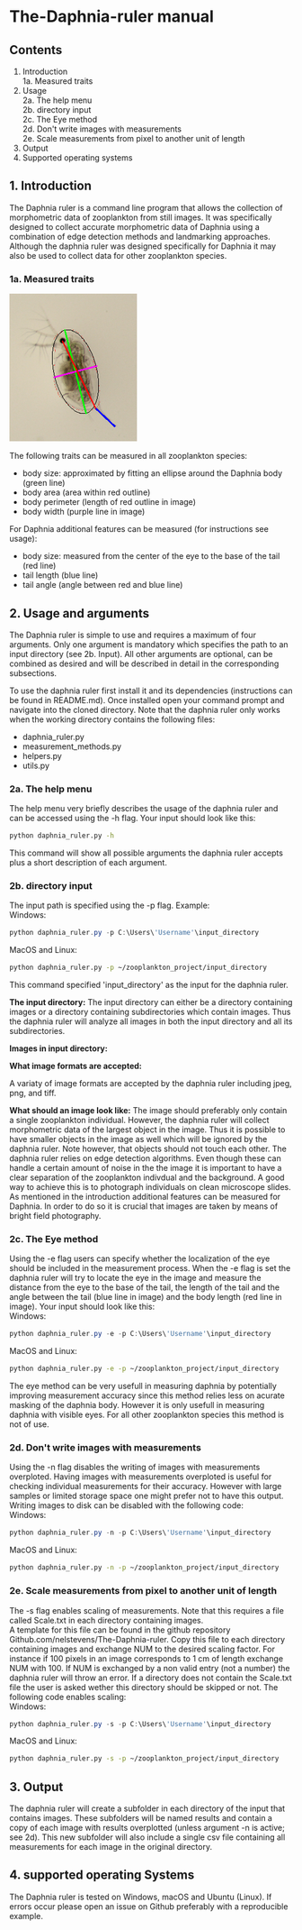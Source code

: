 # The-Daphnia-ruler manual
## Contents
1. Introduction\
	1a. Measured traits
2. Usage\
	2a. The help menu\
	2b. directory input\
	2c. The Eye method\
	2d. Don't write images with measurements\
	2e. Scale measurements from pixel to another unit of length
3. Output
4. Supported operating systems

## 1. Introduction
The Daphnia ruler is a command line program that allows the collection of 
morphometric data of zooplankton from still images. It was specifically
designed to collect accurate morphometric data of Daphnia using a
combination of edge detection methods and landmarking approaches. Although
the daphnia ruler was designed specifically for Daphnia it may also be
used to collect data for other zooplankton species.

### 1a. Measured traits
![](images/final_product_fin.jpg)

The following traits can be measured in all zooplankton species:
* body size: approximated by fitting an ellipse around the Daphnia body 
(green line)
* body area (area within red outline)
* body perimeter (length of red outline in image)
* body width (purple line in image)

For Daphnia additional features can be measured (for instructions see usage):
* body size: measured from the center of the eye to the base of the tail 
(red line)
* tail length (blue line)
* tail angle (angle between red and blue line)

## 2. Usage and arguments
The Daphnia ruler is simple to use and requires a maximum of four arguments.
Only one argument is mandatory which specifies the path to an input
directory (see 2b. Input). All other arguments are optional, can be combined as desired and will be
described in detail in the corresponding subsections. 

To use the daphnia ruler first install it and its dependencies
(instructions can be found in README.md). Once installed open your
command prompt and navigate into the cloned directory. Note that the
daphnia ruler only works when the working directory contains the following
files:
* daphnia_ruler.py
* measurement_methods.py
* helpers.py
* utils.py

### 2a. The help menu
The help menu very briefly describes the usage of the daphnia ruler and
can be accessed using the -h flag. Your input should look like
this:
```bash
python daphnia_ruler.py -h
```
This command will show all possible arguments the daphnia ruler accepts
plus a short description of each argument.

### 2b. directory input
The input path is specified using the -p flag.
Example:\
Windows:
```powershell
python daphnia_ruler.py -p C:\Users\'Username'\input_directory
```
MacOS and Linux:
```bash
python daphnia_ruler.py -p ~/zooplankton_project/input_directory
```
This command specified 'input_directory' as the input for the daphnia ruler.

**The input directory:**
The input directory can either be a directory containing images or a
directory containing subdirectories which contain images. Thus the daphnia
ruler will analyze all images in both the input directory and all its 
subdirectories.

**Images in input directory:**

**What image formats are accepted:**

A variaty of image formats are accepted by the daphnia ruler including jpeg, png,
and tiff. 

**What should an image look like:**
The image should preferably only contain a single zooplankton individual.
However, the daphnia ruler will collect morphometric data of the largest object
in the image. Thus it is possible to have smaller objects in the image as well
which will be ignored by the daphnia ruler. Note however, that objects should
not touch each other.
The daphnia ruler relies on edge detection algorithms. Even though these can
handle a certain amount of noise in the the image it is important to have 
a clear separation of the zooplankton indivdual and the background. A good 
way to achieve this is to photograph individuals on clean microscope slides.
As mentioned in the introduction additional features can be measured for 
Daphnia. In order to do so it is crucial that images are taken by means
of bright field photography.

### 2c. The Eye method
Using the -e flag users can specify whether the localization of the eye should be included in the measurement process. 
When the -e flag is set the daphnia ruler will try to locate the eye in the image and measure the distance from the eye to the base of the tail,
the length of the tail and the angle between the tail (blue line in image) and the body length (red line in image).
Your input should look like this:\
Windows:
```powershell
python daphnia_ruler.py -e -p C:\Users\'Username'\input_directory
```
MacOS and Linux:
```bash
python daphnia_ruler.py -e -p ~/zooplankton_project/input_directory
```
The eye method can be very usefull in measuring daphnia by potentially improving measurement accuracy since this method relies less on acurate masking of the daphnia body.
However it is only usefull in measuring daphnia with visible eyes. For all other zooplankton species this method is not of use.

### 2d. Don't write images with measurements
Using the -n flag disables the writing of images with measurements overploted. Having images with measurements overploted is useful for checking individual measurements for their accuracy. However with large samples or limited storage space one might prefer not to have this output. 
Writing images to disk can be disabled with the following code:\
Windows:
```powershell
python daphnia_ruler.py -n -p C:\Users\'Username'\input_directory
```
MacOS and Linux:
```bash
python daphnia_ruler.py -n -p ~/zooplankton_project/input_directory
```
### 2e. Scale measurements from pixel to another unit of length
The -s flag enables scaling of measurements. Note that this requires a file called Scale.txt in each directory containing images.\
A template for this file can be found in the github repository Github.com/nelstevens/The-Daphnia-ruler. Copy this file to each directory containing images and exchange NUM to the desired scaling factor. For instance if 100 pixels in an image corresponds to 1 cm of length exchange NUM with 100. If NUM is exchanged by a non valid entry (not a number) the daphnia ruler will throw an error. If a directory does not contain the Scale.txt file the user is asked wether this directory should be skipped or not.
The following code enables scaling:\
Windows:
```powershell
python daphnia_ruler.py -s -p C:\Users\'Username'\input_directory
```
MacOS and Linux:
```bash
python daphnia_ruler.py -s -p ~/zooplankton_project/input_directory
```

## 3. Output
The daphnia ruler will create a subfolder in each directory of the input 
that contains images. These subfolders will be named results and contain 
a copy of each image 
with results overplotted (unless argument -n is 
active; see 2d). This new subfolder will also include a single 
csv file containing all measurements for each image in the original
directory.

## 4. supported operating Systems
The Daphnia ruler is tested on Windows, macOS and Ubuntu (Linux). If errors occur please open an issue on Github preferably with a reproducible example.
